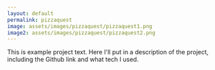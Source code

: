 ```yaml
---
layout: default
permalink: pizzaquest
image: assets/images/pizzaquest/pizzaquest1.png
image2: assets/images/pizzaquest/pizzaquest2.png
---
```


This is example project text. Here I'll put in a description of the project, including the Github link and what tech I used. 
